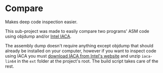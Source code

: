 # Compare

Makes deep code inspection easier.

This sub-project was made to easily compare two programs' ASM code using objdump and/or [Intel IACA](https://software.intel.com/en-us/articles/intel-architecture-code-analyzer).

The assembly dump doesn't require anything except objdump that should already be installed on your computer, however if you want to inspect code using IACA you must [download IACA from Intel's website](https://software.intel.com/en-us/articles/intel-architecture-code-analyzer) and unzip ```iaca-lin64``` in the ```ext``` folder at the project's root. The build script takes care of the rest.
